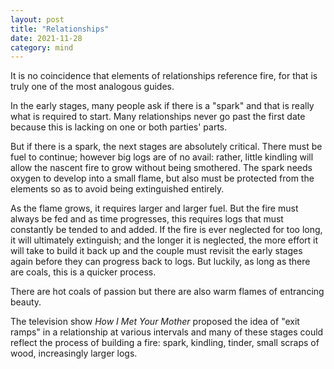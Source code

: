 ```yaml
---
layout: post
title: "Relationships"
date: 2021-11-28
category: mind
---
```


It is no coincidence that elements of relationships reference fire, for that is truly one of the most analogous guides.

In the early stages, many people ask if there is a "spark" and that is really what is required to start. Many relationships never go past the first date because this is lacking on one or both parties' parts.

But if there is a spark, the next stages are absolutely critical. There must be fuel to continue; however big logs are of no avail: rather, little kindling will allow the nascent fire to grow without being smothered. The spark needs oxygen to develop into a small flame, but also must be protected from the elements so as to avoid being extinguished entirely.

As the flame grows, it requires larger and larger fuel. But the fire must always be fed and as time progresses, this requires logs that must constantly be tended to and added. If the fire is ever neglected for too long, it will ultimately extinguish; and the longer it is neglected, the more effort it will take to build it back up and the couple must revisit the early stages again before they can progress back to logs. But luckily, as long as there are coals, this is a quicker process.

There are hot coals of passion but there are also warm flames of entrancing beauty.

The television show _How I Met Your Mother_ proposed the idea of "exit ramps" in a relationship at various intervals and many of these stages could reflect the process of building a fire: spark, kindling, tinder, small scraps of wood, increasingly larger logs.
